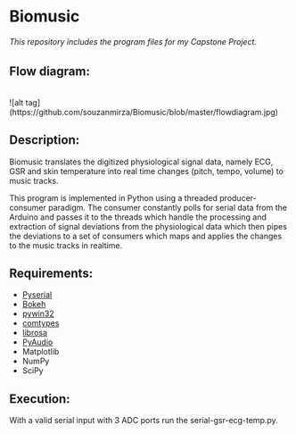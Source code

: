 # Biomusic
###### This repository includes the program files for my Capstone Project. 

## Flow diagram:
<br>
![alt tag](https://github.com/souzanmirza/Biomusic/blob/master/flowdiagram.jpg)

## Description:
Biomusic translates the digitized physiological signal data, namely ECG, GSR and skin temperature into real time changes (pitch, tempo, volume) to music tracks.

This program is implemented in Python using a threaded producer-consumer paradigm. The consumer constantly polls for serial data from the Arduino and passes it to the threads which handle the processing and extraction of signal deviations from the physiological data which then pipes the deviations to a set of consumers which maps and applies the changes to the music tracks in realtime.

## Requirements:
<ul>
	<li><a href="https://pypi.python.org/pypi/pyserial">Pyserial</a></li>
	<li><a href="https://github.com/bokeh/bokeh">Bokeh</a></li>
	<li><a href="https://pypi.python.org/pypi/pywin32">pywin32</a></li>
	<li><a href="https://pypi.python.org/pypi/comtypes">comtypes</a></li>
	<li><a href="https://github.com/librosa/librosa">librosa</a></li>
	<li><a href="https://people.csail.mit.edu/hubert/pyaudio/">PyAudio</a></li>
	<li>Matplotlib</li>
	<li>NumPy</li>
	<li>SciPy</li>
</ul>

## Execution:
With a valid serial input with 3 ADC ports run the serial-gsr-ecg-temp.py.

